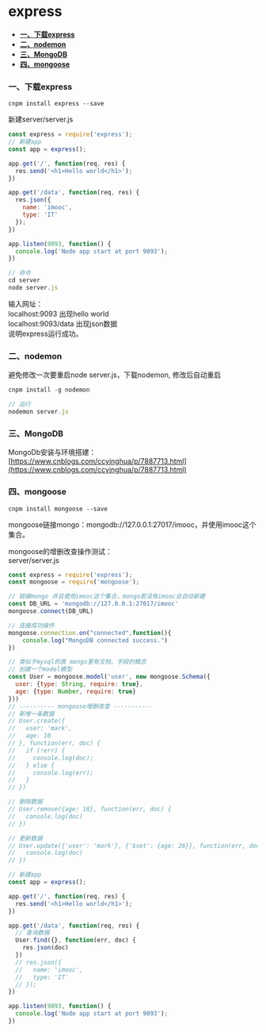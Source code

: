 # express

- [**一、下载express**](#一、下载express)
- [**二、nodemon**](#二、nodemon)
- [**三、MongoDB**](#三、MongoDB)
- [**四、mongoose**](#四、mongoose)

### <a id="一、下载express"></a>一、下载express

```
cnpm install express --save
```

新建server/server.js
```javascript
const express = require('express');
// 新建app
const app = express();

app.get('/', function(req, res) {
  res.send('<h1>Hello world</h1>');
})

app.get('/data', function(req, res) {
  res.json({
    name: 'imooc',
    type: 'IT'
  });
})

app.listen(9093, function() {
  console.log('Node app start at port 9093');
})
```
```javascript
// 命令
cd server
node server.js
```
输入网址：<br>
localhost:9093 出现hello world <br>
localhost:9093/data  出现json数据 <br>
说明express运行成功。

### <a id="二、nodemon"></a>二、nodemon

避免修改一次要重启node server.js，下载nodemon, 修改后自动重启

```javascript
cnpm install -g nodemon

// 运行
nodemon server.js
```

### <a id="三、MongoDB"></a>三、MongoDB

MongoDb安装与环境搭建： [https://www.cnblogs.com/ccyinghua/p/7887713.html](https://www.cnblogs.com/ccyinghua/p/7887713.html)

### <a id="四、mongoose"></a>四、mongoose

```
cnpm install mongoose --save
```
mongoose链接mongo：mongodb://127.0.0.1:27017/imooc，并使用imooc这个集合。

mongoose的增删改查操作测试：<br/>
server/server.js
```javascript
const express = require('express');
const mongoose = require('mongoose');

// 链接mongo 并且使用imooc这个集合，mongo若没有imooc会自动新建
const DB_URL = 'mongodb://127.0.0.1:27017/imooc'
mongoose.connect(DB_URL)

// 连接成功操作
mongoose.connection.on("connected",function(){
	console.log("MongoDB connected success.")
})

// 类似于mysql的表 mongo里有文档、字段的概念
// 创建一个model模型
const User = mongoose.model('user', new mongoose.Schema({
  user: {type: String, require: true},
  age: {type: Number, require: true}    
}))
// ---------- mongoose增删改查 -----------
// 新增一条数据
// User.create({
//   user: 'mark',
//   age: 10
// }, function(err, doc) {
//   if (!err) {
//     console.log(doc);
//   } else {
//     console.log(err);
//   }
// })

// 删除数据
// User.remove({age: 18}, function(err, doc) {
//   console.log(doc)
// })

// 更新数据
// User.update({'user': 'mark'}, {'$set': {age: 26}}, function(err, doc) {
//   console.log(doc)
// })

// 新建app
const app = express();

app.get('/', function(req, res) {
  res.send('<h1>Hello world</h1>');
})

app.get('/data', function(req, res) {
  // 查询数据
  User.find({}, function(err, doc) {
    res.json(doc)
  })
  // res.json({
  //   name: 'imooc',
  //   type: 'IT'
  // });
})

app.listen(9093, function() {
  console.log('Node app start at port 9093');
})
```







